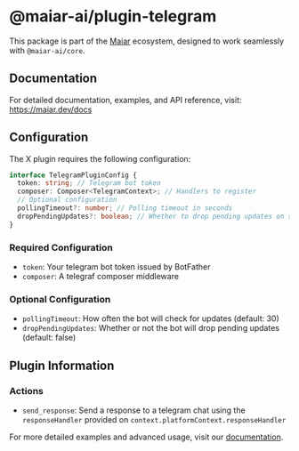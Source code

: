 # @maiar-ai/plugin-telegram

This package is part of the [Maiar](https://maiar.dev) ecosystem, designed to work seamlessly with `@maiar-ai/core`.

## Documentation

For detailed documentation, examples, and API reference, visit:
https://maiar.dev/docs

## Configuration

The X plugin requires the following configuration:

```typescript
interface TelegramPluginConfig {
  token: string; // Telegram bot token
  composer: Composer<TelegramContext>; // Handlers to register
  // Optional configuration
  pollingTimeout?: number; // Polling timeout in seconds
  dropPendingUpdates?: boolean; // Whether to drop pending updates on start
}
```

### Required Configuration

- `token`: Your telegram bot token issued by BotFather
- `composer`: A telegraf composer middleware

### Optional Configuration

- `pollingTimeout`: How often the bot will check for updates (default: 30)
- `dropPendingUpdates`: Whether or not the bot will drop pending updates (default: false)

## Plugin Information

### Actions

- `send_response`: Send a response to a telegram chat using the `responseHandler` provided on `context.platformContext.responseHandler`

For more detailed examples and advanced usage, visit our [documentation](https://maiar.dev/docs).
